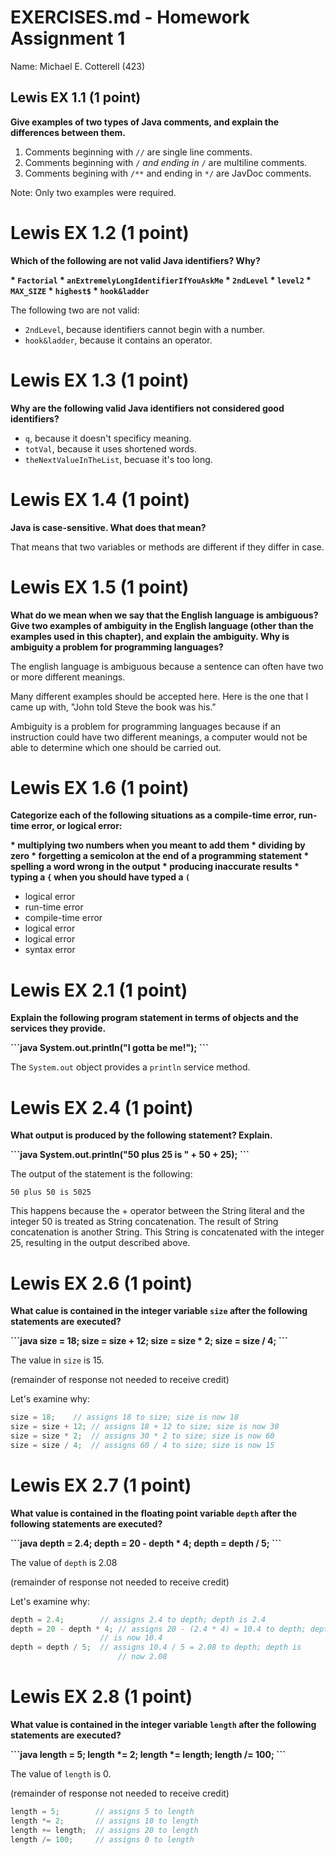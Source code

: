 
# EXERCISES.md - Homework Assignment 1

Name: Michael E. Cotterell (423)

## Lewis EX 1.1 (1 point)

**Give examples of two types of Java comments, and explain the differences
between them.**

 1. Comments beginning with <code>//</code> are single line comments.
 2. Comments beginning with <code>/*</code> and ending in <code>*/</code> are 
    multiline comments.
 3. Comments begining with <code>/**</code> and ending in <code>*/</code> are 
    JavDoc comments.

Note: Only two examples were required.

# Lewis EX 1.2 (1 point)

**Which of the following are not valid Java identifiers? Why?**

<strong>
 * <code>Factorial</code>
 * <code>anExtremelyLongIdentifierIfYouAskMe</code>
 * <code>2ndLevel</code>
 * <code>level2</code>
 * <code>MAX_SIZE</code>
 * <code>highest$</code>
 * <code>hook&ladder</code>
</strong>

The following two are not valid:
 * <code>2ndLevel</code>, because identifiers cannot begin with a number.
 * <code>hook&ladder</code>, because it contains an operator.

# Lewis EX 1.3 (1 point)

**Why are the following valid Java identifiers not considered good 
identifiers?**

 * <code>q</code>, because it doesn't specificy meaning.
 * <code>totVal</code>, because it uses shortened words.
 * <code>theNextValueInTheList</code>, becuase it's too long.

# Lewis EX 1.4 (1 point)

**Java is case-sensitive. What does that mean?**

That means that two variables or methods are different if they differ in case.

# Lewis EX 1.5 (1 point)

**What do we mean when we say that the English language is ambiguous? Give two
examples of ambiguity in the English language (other than the examples used in
this chapter), and explain the ambiguity. Why is ambiguity a problem for
programming languages?**

The english language is ambiguous because a sentence can often have two or more
different meanings.

Many different examples should be accepted here. Here is the one that I came
up with, "John told Steve the book was his."

Ambiguity is a problem for programming languages because if an instruction
could have two different meanings, a computer would not be able to determine
which one should be carried out.

# Lewis EX 1.6 (1 point)

**Categorize each of the following situations as a compile-time error, run-time
error, or logical error:**

<strong>
 * multiplying two numbers when you meant to add them
 * dividing by zero
 * forgetting a semicolon at the end of a programming statement
 * spelling a word wrong in the output
 * producing inaccurate results
 * typing a <code>{</code> when you should have typed a <code>(</code>
</strong>

 * logical error
 * run-time error
 * compile-time error
 * logical error
 * logical error
 * syntax error

# Lewis EX 2.1 (1 point)

**Explain the following program statement in terms of objects and the services
they provide.**

<strong>
```java
System.out.println("I gotta be me!");
```
</strong>

The <code>System.out</code> object provides a <code>println</code> service method.

# Lewis EX 2.4 (1 point)

**What output is produced by the following statement? Explain.**

<strong>
```java
System.out.println("50 plus 25 is " + 50 + 25);
```
</strong>

The output of the statement is the following:

```
50 plus 50 is 5025
```

This happens because the + operator between the String literal and the integer
50 is treated as String concatenation. The result of String concatenation is
another String. This String is concatenated with the integer 25, resulting
in the output described above.

# Lewis EX 2.6 (1 point)

**What calue is contained in the integer variable <code>size</code> after the
following statements are executed?**

<strong>
```java
size = 18;
size = size + 12;
size = size * 2;
size = size / 4;
```
</strong>

The value in <code>size</code> is 15.

(remainder of response not needed to receive credit)

Let's examine why:
```java
size = 18;	  // assigns 18 to size; size is now 18
size = size + 12; // assigns 18 + 12 to size; size is now 30
size = size * 2;  // assigns 30 * 2 to size; size is now 60
size = size / 4;  // assigns 60 / 4 to size; size is now 15
```

# Lewis EX 2.7 (1 point)

**What value is contained in the floating point variable <code>depth</code> 
after the following statements are executed?**

<strong>
```java
depth = 2.4;
depth = 20 - depth * 4;
depth = depth / 5;
```
</strong>

The value of <code>depth</code> is 2.08

(remainder of response not needed to receive credit)

Let's examine why:

```java
depth = 2.4;		// assigns 2.4 to depth; depth is 2.4
depth = 20 - depth * 4;	// assigns 20 - (2.4 * 4) = 10.4 to depth; depth
       	       	 	// is now 10.4
depth = depth / 5;	// assigns 10.4 / 5 = 2.08 to depth; depth is
    	    	        // now 2.08
```

# Lewis EX 2.8 (1 point)

**What value is contained in the integer variable <code>length</code> after the
following statements are executed?**

<strong>
```java
length = 5;
length *= 2;
length *= length;
length /= 100;
```
</strong>

The value of <code>length</code> is 0.

(remainder of response not needed to receive credit)

```java
length = 5;        // assigns 5 to length
length *= 2;       // assigns 10 to length
length += length;  // assigns 20 to length
length /= 100;     // assigns 0 to length
```


